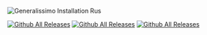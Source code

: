 ![Generalissimo Installation Rus](https://user-images.githubusercontent.com/78301641/111901237-cd809800-8a47-11eb-8fbe-ef6185dfb16c.png)

[![Github All Releases](https://img.shields.io/github/downloads/LUNKER88/cc-ra2-Generalissimoo/total.svg)](https://github.com/LUNKER88/cc-ra2-Generalissimoo/releases)
[![Github All Releases](https://img.shields.io/github/downloads/LUNKER88/cc-ra2-Generalissimoo/RA2-Generalissimo-In-Russian-4.9.3.svg)](https://www.moddb.com/mods/cc-red-alert-2-generalissimo/downloads/ra2-generalissimo-in-english-4931)
[![Github All Releases](https://img.shields.io/github/downloads/LUNKER88/cc-ra2-Generalissimoo/RA2-Generalissimo-In-Russian-4.9.3.svg)](https://www.moddb.com/mods/cc-red-alert-2-generalissimo/downloads/ra2-generalissimo-in-russian-493)
